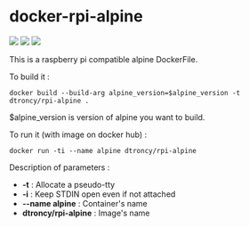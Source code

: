 # docker-rpi-alpine

<img src="https://badgen.net/badge/platform/raspberry%20pi?list=1"/> <a href="https://hub.docker.com/r/dtroncy/rpi-alpine"><img src="https://badgen.net/badge//docker?icon=docker"/></a> <a href="https://travis-ci.org/dtroncy/docker-rpi-alpine"><img src="https://badgen.net/travis/babel/babel?icon=travis&label=build"/></a>

This is a raspberry pi compatible alpine DockerFile.

To build it :

    docker build --build-arg alpine_version=$alpine_version -t dtroncy/rpi-alpine .

$alpine_version is version of alpine you want to build.

To run it (with image on docker hub) :

    docker run -ti --name alpine dtroncy/rpi-alpine

Description of parameters :
  - **-t** : Allocate a pseudo-tty
  - **-i** : Keep STDIN open even if not attached
  - **--name alpine** : Container's name
  - **dtroncy/rpi-alpine** : Image's name